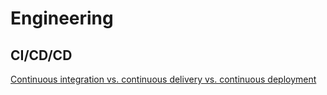 # Engineering

## CI/CD/CD

[cicdcd]: ./ci_cd_cd.md

[Continuous integration vs. continuous delivery vs. continuous deployment][cicdcd]

